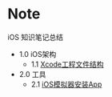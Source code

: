 # Note
iOS 知识笔记总结

* 1.0 iOS架构
	* 1.1 [Xcode工程文件结构](https://github.com/LengYi/Note/blob/master/iOS架构/1.1/Xcode工程文件结构/工程文件结构.md)
* 2.0 工具
	* 2.1 [iOS模拟器安装App](https://github.com/LengYi/Note/blob/master/工具/2.1/iOS模拟器安装App.md)